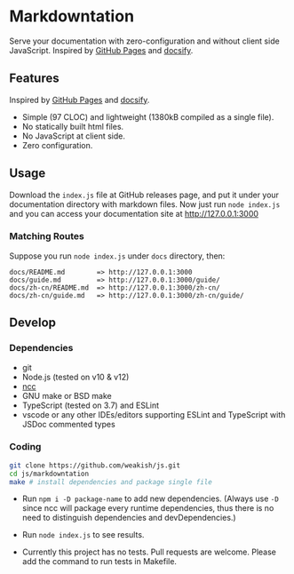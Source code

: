 # Markdowntation

Serve your documentation with zero-configuration and without client side JavaScript.
Inspired by [GitHub Pages] and [docsify].

[GitHub Pages]: https://pages.github.com/
[docsify]: https://docsify.js.org/

## Features
 Inspired by [GitHub Pages] and [docsify].
- Simple (97 CLOC) and lightweight (1380kB compiled as a single file).
- No statically built html files.
- No JavaScript at client side.
- Zero configuration.

## Usage

Download the `index.js` file at GitHub releases page, and put it under your documentation directory with markdown files.
Now just run `node index.js` and you can access your documentation site at http://127.0.0.1:3000

### Matching Routes

Suppose you run `node index.js` under `docs` directory, then:

```
docs/README.md        => http://127.0.0.1:3000
docs/guide.md         => http://127.0.0.1:3000/guide/
docs/zh-cn/README.md  => http://127.0.0.1:3000/zh-cn/
docs/zh-cn/guide.md   => http://127.0.0.1:3000/zh-cn/guide/
```

## Develop

### Dependencies

- git
- Node.js (tested on v10 & v12)
- [ncc](https://github.com/zeit/ncc/)
- GNU make or BSD make
- TypeScript (tested on 3.7) and ESLint
- vscode or any other IDEs/editors supporting ESLint and TypeScript with JSDoc commented types

### Coding

```sh
git clone https://github.com/weakish/js.git
cd js/markdowntation
make # install dependencies and package single file
```
  
- Run `npm i -D package-name` to add new dependencies.
  (Always use `-D` since ncc will package every runtime dependencies,
  thus there is no need to distinguish dependencies and devDependencies.)

- Run `node index.js` to see results.

- Currently this project has no tests.
  Pull requests are welcome.
  Please add the command to run tests in Makefile.
